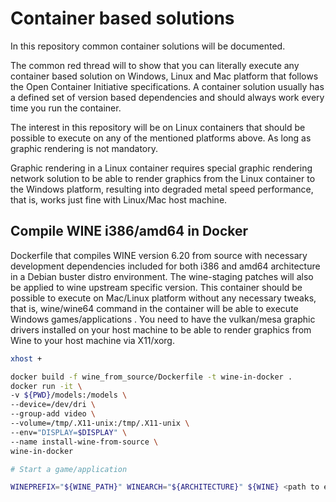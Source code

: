 # Container based solutions

In this repository common container solutions will be documented.

The common red thread will to show that you can literally execute
any container based solution on Windows, Linux and Mac platform
that follows the Open Container Initiative specifications. A
container solution usually has a defined set of version based
dependencies and should always work every time you run the container.

The interest in this repository will be on Linux containers that
should be possible to execute on any of the mentioned platforms above. 
As long as graphic rendering is not mandatory. 

Graphic rendering in a Linux container requires special graphic
rendering network solution to be able to render graphics from the
Linux container to the Windows platform, resulting into degraded metal
speed performance, that is, works just fine with Linux/Mac host
machine.

## Compile WINE i386/amd64 in Docker

Dockerfile that compiles WINE version 6.20 from source with necessary development dependencies included for both
i386 and amd64 architecture in a Debian buster distro environment. The wine-staging patches will also be applied to
wine upstream specific version. This container should be possible to execute on Mac/Linux platform without any 
necessary tweaks, that is, wine/wine64 command in the container will be able to execute Windows games/applications
. You need to have the vulkan/mesa graphic drivers installed on your host machine to be able to render graphics from
Wine to your host machine via X11/xorg.

```bash
xhost +

docker build -f wine_from_source/Dockerfile -t wine-in-docker .
docker run -it \
-v ${PWD}/models:/models \
--device=/dev/dri \
--group-add video \
--volume=/tmp/.X11-unix:/tmp/.X11-unix \
--env="DISPLAY=$DISPLAY" \
--name install-wine-from-source \
wine-in-docker

# Start a game/application

WINEPREFIX="${WINE_PATH}" WINEARCH="${ARCHITECTURE}" ${WINE} <path to exe file>
```


